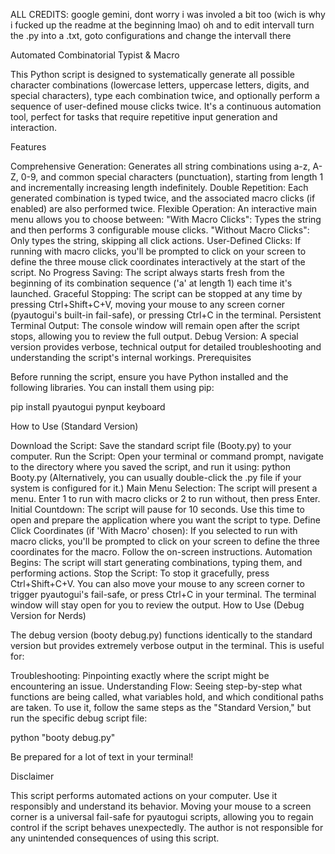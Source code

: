 ALL CREDITS: google gemini, dont worry i was involed a bit too (wich is why i  fucked up the readme at the beginning lmao) oh and to edit intervall turn the .py into a .txt, goto configurations and change the intervall there

Automated Combinatorial Typist & Macro

This Python script is designed to systematically generate all possible character combinations (lowercase letters, uppercase letters, digits, and special characters), type each combination twice, and optionally perform a sequence of user-defined mouse clicks twice. It's a continuous automation tool, perfect for tasks that require repetitive input generation and interaction.

Features

Comprehensive Generation: Generates all string combinations using a-z, A-Z, 0-9, and common special characters (punctuation), starting from length 1 and incrementally increasing length indefinitely.
Double Repetition: Each generated combination is typed twice, and the associated macro clicks (if enabled) are also performed twice.
Flexible Operation: An interactive main menu allows you to choose between:
"With Macro Clicks": Types the string and then performs 3 configurable mouse clicks.
"Without Macro Clicks": Only types the string, skipping all click actions.
User-Defined Clicks: If running with macro clicks, you'll be prompted to click on your screen to define the three mouse click coordinates interactively at the start of the script.
No Progress Saving: The script always starts fresh from the beginning of its combination sequence ('a' at length 1) each time it's launched.
Graceful Stopping: The script can be stopped at any time by pressing Ctrl+Shift+C+V, moving your mouse to any screen corner (pyautogui's built-in fail-safe), or pressing Ctrl+C in the terminal.
Persistent Terminal Output: The console window will remain open after the script stops, allowing you to review the full output.
Debug Version: A special version provides verbose, technical output for detailed troubleshooting and understanding the script's internal workings.
Prerequisites

Before running the script, ensure you have Python installed and the following libraries. You can install them using pip:

pip install pyautogui pynput keyboard

How to Use (Standard Version)

Download the Script: Save the standard script file (Booty.py) to your computer.
Run the Script: Open your terminal or command prompt, navigate to the directory where you saved the script, and run it using: python Booty.py (Alternatively, you can usually double-click the .py file if your system is configured for it.)
Main Menu Selection: The script will present a menu. Enter 1 to run with macro clicks or 2 to run without, then press Enter.
Initial Countdown: The script will pause for 10 seconds. Use this time to open and prepare the application where you want the script to type.
Define Click Coordinates (if 'With Macro' chosen): If you selected to run with macro clicks, you'll be prompted to click on your screen to define the three coordinates for the macro. Follow the on-screen instructions.
Automation Begins: The script will start generating combinations, typing them, and performing actions.
Stop the Script: To stop it gracefully, press Ctrl+Shift+C+V. You can also move your mouse to any screen corner to trigger pyautogui's fail-safe, or press Ctrl+C in your terminal. The terminal window will stay open for you to review the output.
How to Use (Debug Version for Nerds)

The debug version (booty debug.py) functions identically to the standard version but provides extremely verbose output in the terminal. This is useful for:

Troubleshooting: Pinpointing exactly where the script might be encountering an issue.
Understanding Flow: Seeing step-by-step what functions are being called, what variables hold, and which conditional paths are taken.
To use it, follow the same steps as the "Standard Version," but run the specific debug script file:

python "booty debug.py"

Be prepared for a lot of text in your terminal!

Disclaimer

This script performs automated actions on your computer. Use it responsibly and understand its behavior. Moving your mouse to a screen corner is a universal fail-safe for pyautogui scripts, allowing you to regain control if the script behaves unexpectedly. The author is not responsible for any unintended consequences of using this script.
